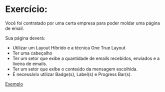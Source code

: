 # Exercício:

Você foi contratado por uma certa empresa para poder moldar uma página de email.


Sua página deverá:


* Utilizar um Layout Híbrido e a técnica One True Layout
* Ter uma cabeçalho
* Ter um setor que exibe a quantidade de emails recebidos, enviados e a lixeira de emails.
* Ter um setor que exibe o conteúdo da mensagem escolhida.
* É necessário utilizar Badge(s), Label(s) e Progress Bar(s).

[Exemplo](https://wendervitor.github.io/coltecmail.github.io/)

